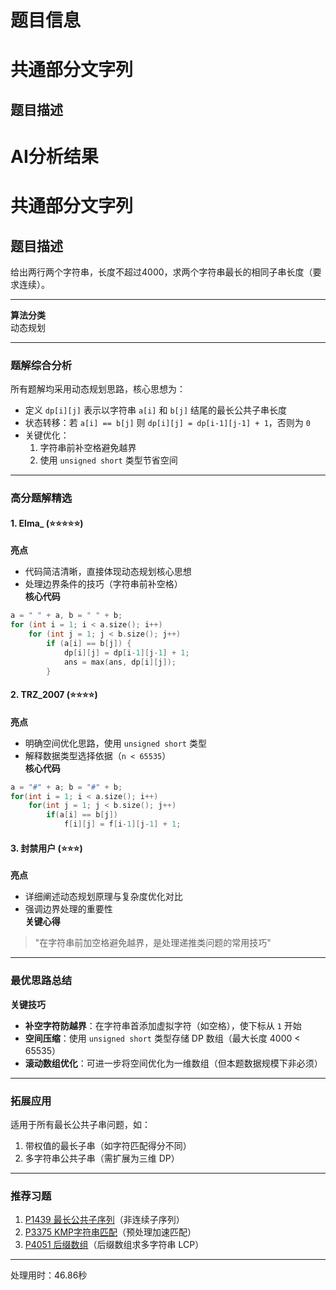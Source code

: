 # 题目信息

# 共通部分文字列

## 题目描述

[problemUrl]: https://atcoder.jp/contests/joi2008ho/tasks/joi2008ho_b

# AI分析结果



# 共通部分文字列

## 题目描述  
给出两行两个字符串，长度不超过4000，求两个字符串最长的相同子串长度（要求连续）。

---

**算法分类**  
动态规划

---

### 题解综合分析  
所有题解均采用动态规划思路，核心思想为：  
- 定义 `dp[i][j]` 表示以字符串 `a[i]` 和 `b[j]` 结尾的最长公共子串长度  
- 状态转移：若 `a[i] == b[j]` 则 `dp[i][j] = dp[i-1][j-1] + 1`，否则为 `0`  
- 关键优化：  
  1. 字符串前补空格避免越界  
  2. 使用 `unsigned short` 类型节省空间  

---

### 高分题解精选  

#### 1. Elma_ (⭐⭐⭐⭐⭐)  
**亮点**  
- 代码简洁清晰，直接体现动态规划核心思想  
- 处理边界条件的技巧（字符串前补空格）  
**核心代码**  
```cpp
a = " " + a, b = " " + b;
for (int i = 1; i < a.size(); i++)
    for (int j = 1; j < b.size(); j++)
        if (a[i] == b[j]) {
            dp[i][j] = dp[i-1][j-1] + 1;
            ans = max(ans, dp[i][j]);
        }
```

#### 2. TRZ_2007 (⭐⭐⭐⭐)  
**亮点**  
- 明确空间优化思路，使用 `unsigned short` 类型  
- 解释数据类型选择依据（`n < 65535`）  
**核心代码**  
```cpp
a = "#" + a; b = "#" + b;
for(int i = 1; i < a.size(); i++)
    for(int j = 1; j < b.size(); j++)
        if(a[i] == b[j]) 
            f[i][j] = f[i-1][j-1] + 1;
```

#### 3. 封禁用户 (⭐⭐⭐)  
**亮点**  
- 详细阐述动态规划原理与复杂度优化对比  
- 强调边界处理的重要性  
**关键心得**  
> "在字符串前加空格避免越界，是处理递推类问题的常用技巧"

---

### 最优思路总结  
**关键技巧**  
- **补空字符防越界**：在字符串首添加虚拟字符（如空格），使下标从 `1` 开始  
- **空间压缩**：使用 `unsigned short` 类型存储 DP 数组（最大长度 4000 < 65535）  
- **滚动数组优化**：可进一步将空间优化为一维数组（但本题数据规模下非必须）  

---

### 拓展应用  
适用于所有最长公共子串问题，如：  
1. 带权值的最长子串（如字符匹配得分不同）  
2. 多字符串公共子串（需扩展为三维 DP）  

---

### 推荐习题  
1. [P1439 最长公共子序列](https://www.luogu.com.cn/problem/P1439)（非连续子序列）  
2. [P3375 KMP字符串匹配](https://www.luogu.com.cn/problem/P3375)（预处理加速匹配）  
3. [P4051 后缀数组](https://www.luogu.com.cn/problem/P4051)（后缀数组求多字符串 LCP）

---
处理用时：46.86秒